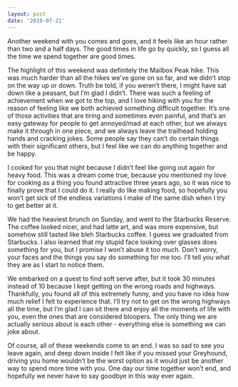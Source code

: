 ```yaml
---
layout: post
date: '2019-07-21'
---
```


Another weekend with you comes and goes, and it feels like an hour rather than two and a half days. The good times in life go by quickly, so I guess all the time we spend together are good times.

The highlight of this weekend was definitely the Mailbox Peak hike. This was much harder than all the hikes we’ve gone on so far, and we didn’t stop on the way up or down. Truth be told, if you weren’t there, I might have sat down like a peasant, but I’m glad I didn’t. There was such a feeling of achievement when we got to the top, and I love hiking with you for the reason of feeling like we both achieved something difficult together. It’s one of those activities that are tiring and sometimes even painful, and that’s an easy gateway for people to get annoyed/mad at each other, but we always make it through in one piece, and we always leave the trailhead holding hands and cracking jokes. Some people say they can’t do certain things with their significant others, but I feel like we can do anything together and be happy.

I cooked for you that night because I didn’t feel like going out again for heavy food. This was a dream come true, because you mentioned my love for cooking as a thing you found attractive three years ago, so it was nice to finally prove that I could do it. I really do like making food, so hopefully you won’t get sick of the endless variations I make of the same dish when I try to get better at it.

We had the heaviest brunch on Sunday, and went to the Starbucks Reserve. The coffee looked nicer, and had latte art, and was more expensive, but somehow still tasted like bleh Starbucks coffee. I guess we graduated from Starbucks. I also learned that my stupid face looking over glasses does something for you, but I promise I won’t abuse it too much. Don’t worry, your faces and the things you say do something for me too. I’ll tell you what they are as I start to notice them.

We embarked on a quest to find soft serve after, but it took 30 minutes instead of 10 because I kept getting on the wrong roads and highways. Thankfully, you found all of this extremely funny, and you have no idea how much relief I felt to experience that. I’ll try not to get on the wrong highways all the time, but I’m glad I can sit there and enjoy all the moments of life with you, even the ones that are considered bloopers. The only thing we are actually serious about is each other - everything else is something we can joke about.

Of course, all of these weekends come to an end. I was so sad to see you leave again, and deep down inside I felt like if you missed your Greyhound, driving you home wouldn’t be the worst option as it would just be another way to spend more time with you. One day our time together won’t end, and hopefully we never have to say goodbye in this way ever again.